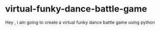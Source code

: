 # virtual-funky-dance-battle-game 
 Hey , i am going to create a virtual funky dance battle game using python
